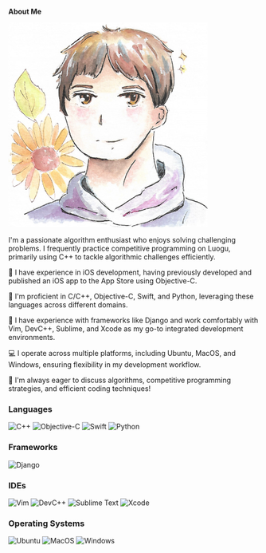  **About Me** 


 <img src="https://github.com/Framework-Based-Software/icebreaking-yuankaigou/blob/profile-upload/avatar.png" width="400">
 
I'm a passionate algorithm enthusiast who enjoys solving challenging problems. I frequently practice competitive programming on Luogu, primarily using C++ to tackle algorithmic challenges efficiently.

📱 I have experience in iOS development, having previously developed and published an iOS app to the App Store using Objective-C.

🚀 I'm proficient in C/C++, Objective-C, Swift, and Python, leveraging these languages across different domains.

🔧 I have experience with frameworks like Django and work comfortably with Vim, DevC++, Sublime, and Xcode as my go-to integrated development environments.

💻 I operate across multiple platforms, including Ubuntu, MacOS, and Windows, ensuring flexibility in my development workflow.

📌 I'm always eager to discuss algorithms, competitive programming strategies, and efficient coding techniques!


### Languages  
![C++](https://img.shields.io/badge/C++-00599C?style=for-the-badge&logo=c%2B%2B&logoColor=white)  ![Objective-C](https://img.shields.io/badge/Objective--C-007AFF?style=for-the-badge&logo=apple&logoColor=white)  ![Swift](https://img.shields.io/badge/Swift-FA7343?style=for-the-badge&logo=swift&logoColor=white)  ![Python](https://img.shields.io/badge/Python-3776AB?style=for-the-badge&logo=python&logoColor=white)  

### Frameworks  
![Django](https://img.shields.io/badge/Django-092E20?style=for-the-badge&logo=django&logoColor=white)  

### IDEs  
![Vim](https://img.shields.io/badge/Vim-019733?style=for-the-badge&logo=vim&logoColor=white)  ![DevC++](https://img.shields.io/badge/DevC++-blue?style=for-the-badge)  ![Sublime Text](https://img.shields.io/badge/Sublime-FF9800?style=for-the-badge&logo=sublime-text&logoColor=white)  ![Xcode](https://img.shields.io/badge/Xcode-1575F9?style=for-the-badge&logo=xcode&logoColor=white)  

### Operating Systems  
![Ubuntu](https://img.shields.io/badge/Ubuntu-E95420?style=for-the-badge&logo=ubuntu&logoColor=white)  ![MacOS](https://img.shields.io/badge/macOS-000000?style=for-the-badge&logo=apple&logoColor=white)  ![Windows](https://img.shields.io/badge/Windows-0078D6?style=for-the-badge&logo=windows&logoColor=white)  
